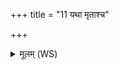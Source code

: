 +++
title = "11 यथा मृताश्च"

+++
<details><summary>मूलम् (WS)</summary>

यथा मृताश्च जीवाश्चास्मिंल्लोके व्योकसः ।  
एवेमौ दम्पती स्तामस्मिंल्लोके व्योकसौ ॥ १२ ॥
</details>
